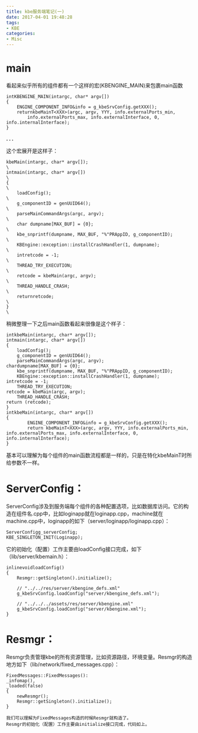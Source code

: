 ```yaml
---
title: kbe服务端笔记(一)
date: 2017-04-01 19:48:28
tags:
- KBE
categories:
- Misc
---
```


# **main**
看起来似乎所有的组件都有一个这样的宏(KBENGINE_MAIN)来包裹main函数
```
intKBENGINE_MAIN(intargc, char* argv[])
{
	ENGINE_COMPONENT_INFO&info = g_kbeSrvConfig.getXXX();
	returnkbeMainT<XXX>(argc, argv, YYY, info.externalPorts_min, 
		info.externalPorts_max, info.externalInterface, 0, info.internalInterface);
}
```

**. . .**<!-- more -->

这个宏展开是这样子：
```
kbeMain(intargc, char* argv[]);																						\
intmain(intargc, char* argv[])																						\
{																														\
	loadConfig();																										\
	g_componentID = genUUID64();																						\
	parseMainCommandArgs(argc, argv);																					\
	char dumpname[MAX_BUF] = {0};																						\
	kbe_snprintf(dumpname, MAX_BUF, "%"PRAppID, g_componentID);															\
	KBEngine::exception::installCrashHandler(1, dumpname);																\
	intretcode = -1;																									\
	THREAD_TRY_EXECUTION;																								\
	retcode = kbeMain(argc, argv);																						\
	THREAD_HANDLE_CRASH;																								\
	returnretcode;																										\
}																														\
```
稍微整理一下之后main函数看起来很像是这个样子：
```
intkbeMain(intargc, char* argv[]);
intmain(intargc, char* argv[])
{
    loadConfig();
    g_componentID = genUUID64();
    parseMainCommandArgs(argc, argv);
chardumpname[MAX_BUF] = {0};
    kbe_snprintf(dumpname, MAX_BUF, "%"PRAppID, g_componentID);
    KBEngine::exception::installCrashHandler(1, dumpname);
intretcode = -1;
    THREAD_TRY_EXECUTION;
retcode = kbeMain(argc, argv);
    THREAD_HANDLE_CRASH;
return (retcode);
}
intkbeMain(intargc, char* argv[])
{
		ENGINE_COMPONENT_INFO&info = g_kbeSrvConfig.getXXX();
		return kbeMainT<XXX>(argc, argv, YYY, info.externalPorts_min, info.externalPorts_max, info.externalInterface, 0, info.internalInterface);
}
```
基本可以理解为每个组件的main函数流程都是一样的，只是在特化kbeMainT时所给参数不一样。



# **ServerConfig：**
ServerConfig涉及到服务端每个组件的各种配置选项，比如数据库访问。它的构造在组件名.cpp中，比如loginapp就在loginapp.cpp，machine就在machine.cpp中，loginapp的如下（server/loginapp/loginapp.cpp）：
```
ServerConfigg_serverConfig;
KBE_SINGLETON_INIT(Loginapp);
```
它的初始化（配置）工作主要由loadConfig接口完成，如下（lib/server/kbemain.h）：
```
inlinevoidloadConfig()
{
	Resmgr::getSingleton().initialize();

	// "../../res/server/kbengine_defs.xml"
	g_kbeSrvConfig.loadConfig("server/kbengine_defs.xml");

	// "../../../assets/res/server/kbengine.xml"
	g_kbeSrvConfig.loadConfig("server/kbengine.xml");
}
```



# **Resmgr：**
Resmgr负责管理kbe的所有资源管理，比如资源路径，环境变量。Resmgr的构造地方如下（lib/network/fixed_messages.cpp）：
```
FixedMessages::FixedMessages():
_infomap(),
_loaded(false)
{
	newResmgr();
	Resmgr::getSingleton().initialize();
}
```
	我们可以理解为FixedMessages构造的时候Resmgr就构造了。
	Resmgr的初始化（配置）工作主要由initialize接口完成，代码如上。
